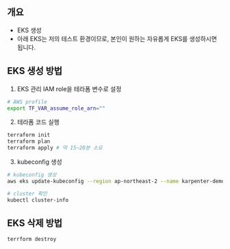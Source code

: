 ## 개요
* EKS 생성
* 아래 EKS는 저의 테스트 환경이므로, 본인이 원하는 자유롭게 EKS를 생성하시면 됩니다.

## EKS 생성 방법

1. EKS 관리 IAM role을 테라폼 변수로 설정

```bash
# AWS profile
export TF_VAR_assume_role_arn=""
```

2. 테라폼 코드 실행
```bash
terraform init
terraform plan
terraform apply # 약 15~20분 소요
````

3. kubeconfig 생성

```bash
# kubeconfig 생성
aws eks update-kubeconfig --region ap-northeast-2 --name karpenter-demo

# cluster 확인
kubectl cluster-info
```

## EKS 삭제 방법

```bash
terrform destroy
```
